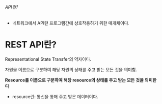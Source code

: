 ###### API란?
- 네트워크에서 API란 프로그램간에 상호작용하기 위한 매개체이다.
# REST API란?
Representational State Transfer의 약자이다.

자원을 이름으로 구분하여 해당 자원의 상태를 주고 받는 모든 것을 의미함.

**Resource를 이름으로 구분하여 해당 resource의 상태를 주고 받는 모든 것을 의미한다**
- resource란: 통신을 통해 주고 받은 데이터이다.
